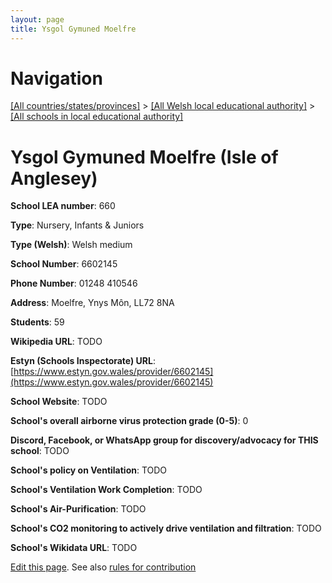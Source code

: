 ```yaml
---
layout: page
title: Ysgol Gymuned Moelfre
---
```

# Navigation

[[All countries/states/provinces]](../../..) > [[All Welsh local educational authority]](../..) > [[All schools in local educational authority]](..)

# Ysgol Gymuned Moelfre (Isle of Anglesey)

**School LEA number**: 660

**Type**: Nursery, Infants & Juniors

**Type (Welsh)**: Welsh medium

**School Number**: 6602145

**Phone Number**: 01248 410546

**Address**: Moelfre, Ynys Môn, LL72 8NA

**Students**: 59

**Wikipedia URL**: TODO

**Estyn (Schools Inspectorate) URL**: [https://www.estyn.gov.wales/provider/6602145](https://www.estyn.gov.wales/provider/6602145)

**School Website**: TODO

**School's overall airborne virus protection grade (0-5)**: 0

**Discord, Facebook, or WhatsApp group for discovery/advocacy for THIS school**: TODO

**School's policy on Ventilation**: TODO

**School's Ventilation Work Completion**: TODO

**School's Air-Purification**: TODO

**School's CO2 monitoring to actively drive ventilation and filtration**: TODO

**School's Wikidata URL**: TODO




[Edit this page](https://github.com/ventilate-schools/Wales/edit/prif/./Isle_of_Anglesey/Ysgol_Gymuned_Moelfre.md). See also [rules for contribution](../../../contribution-rules/)
